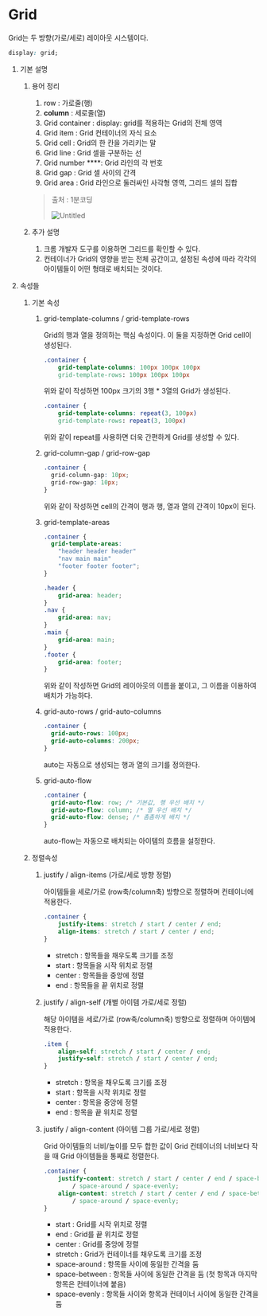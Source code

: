 # Grid

Grid는 두 방향(가로/세로) 레이아웃 시스템이다.

```css
display: grid;
```

1. 기본 설명
    1. 용어 정리
        1. row : 가로줄(행)
        2. **column** : 세로줄(열)
        3. Grid container : display: grid를 적용하는 Grid의 전체 영역
        4. Grid item : Grid 컨테이너의 자식 요소
        5. Grid cell : Grid의 한 칸을 가리키는 말
        6. Grid line : Grid 셀을 구분하는 선
        7. Grid number ****: Grid 라인의 각 번호
        8. Grid gap : Grid 셀 사이의 간격
        9. Grid area : Grid 라인으로 둘러싸인 사각형 영역, 그리드 셀의 집합
        
        > 출처 : 1분코딩
        > 
        > 
        > ![Untitled](Grid%202344e03b2be0451f8d403fdf402c30c2/Untitled.png)
        > 
    2. 추가 설명
        1. 크롬 개발자 도구를 이용하면 그리드를 확인할 수 있다.
        2. 컨테이너가 Grid의 영향을 받는 전체 공간이고, 설정된 속성에 따라 각각의 아이템들이 어떤 형태로 배치되는 것이다.
        
2. 속성들
    1. 기본 속성
        1. grid-template-columns / grid-template-rows
            
            Grid의 행과 열을 정의하는 핵심 속성이다. 이 둘을 지정하면 Grid cell이 생성된다.
            
            ```css
            .container {
            	grid-template-columns: 100px 100px 100px
            	grid-template-rows: 100px 100px 100px
            ```
            
            위와 같이 작성하면 100px 크기의 3행 * 3열의 Grid가 생성된다.
            
            ```css
            .container {
            	grid-template-columns: repeat(3, 100px)
            	grid-template-rows: repeat(3, 100px)
            ```
            
            위와 같이 repeat를 사용하면 더욱 간편하게 Grid를 생성할 수 있다.
            
        2. grid-column-gap / grid-row-gap
            
            ```css
            .container {
              grid-column-gap: 10px;
              grid-row-gap: 10px;
            }
            ```
            
            위와 같이 작성하면 cell의 간격이 행과 행, 열과 열의 간격이 10px이 된다.
            
        3. grid-template-areas
            
            ```css
            .container {
              grid-template-areas: 
                "header header header"
                "nav main main"
                "footer footer footer";
            }
            
            .header {
            	grid-area: header;
            }
            .nav {
            	grid-area: nav;
            }
            .main {
            	grid-area: main; 
            }
            .footer {
            	grid-area: footer;
            }
            ```
            
            위와 같이 작성하면 Grid의 레이아웃의 이름을 붙이고, 그 이름을 이용하여 배치가 가능하다.
            
        4. grid-auto-rows / grid-auto-columns
            
            ```css
            .container {
              grid-auto-rows: 100px;
              grid-auto-columns: 200px;
            }
            ```
            
            auto는 자동으로 생성되는 행과 열의 크기를 정의한다.
            
        5. grid-auto-flow
            
            ```css
            .container {
              grid-auto-flow: row; /* 기본값, 행 우선 배치 */
              grid-auto-flow: column; /* 열 우선 배치 */
              grid-auto-flow: dense; /* 촘촘하게 배치 */
            }
            ```
            
            auto-flow는 자동으로 배치되는 아이템의 흐름을 설정한다.
            
    2. 정렬속성
        1. justify / align-items (가로/세로 방향 정렬)
            
            아이템들을 세로/가로 (row축/column축) 방향으로 정렬하며 컨테이너에 적용한다.
            
            ```css
            .container {
            	justify-items: stretch / start / center / end;
            	align-items: stretch / start / center / end;
            }
            ```
            
            - stretch : 항목들을 채우도록 크기를 조정
            - start : 항목들을 시작 위치로 정렬
            - center : 항목들을 중앙에 정렬
            - end : 항목들을 끝 위치로 정렬
            
        2. justify / align-self (개별 아이템 가로/세로 정렬)
            
            해당 아이템을 세로/가로 (row축/column축) 방향으로 정렬하며 아이템에 적용한다.
            
            ```css
            .item {
            	align-self: stretch / start / center / end;
            	justify-self: stretch / start / center / end;
            }
            ```
            
            - stretch : 항목을 채우도록 크기를 조정
            - start : 항목을 시작 위치로 정렬
            - center : 항목을 중앙에 정렬
            - end : 항목을 끝 위치로 정렬
            
        3. justify / align-content (아이템 그룹 가로/세로 정렬)
            
            Grid 아이템들의 너비/높이를 모두 합한 값이 Grid 컨테이너의 너비보다 작을 때 Grid 아이템들을 통째로 정렬한다.
            
            ```css
            .container {
            	justify-content: stretch / start / center / end / space-between 
            		/ space-around / space-evenly;
            	align-content: stretch / start / center / end / space-between 
            		/ space-around / space-evenly;
            }
            ```
            
            - start : Grid를 시작 위치로 정렬
            - end : Grid를 끝 위치로 정렬
            - center : Grid를 중앙에 정렬
            - stretch : Grid가 컨테이너를 채우도록 크기를 조정
            - space-around : 항목들 사이에 동일한 간격을 둠
            - space-between : 항목들 사이에 동일한 간격을 둠 (첫 항목과 마지막 항목은 컨테이너에 붙음)
            - space-evenly : 항목들 사이와 항목과 컨테이너 사이에 동일한 간격을 둠